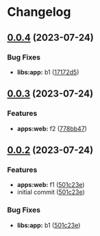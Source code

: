 # Changelog

## [0.0.4](https://github.com/gemba-tech/release-please-demo/compare/release-please-demo-v0.0.3...release-please-demo-v0.0.4) (2023-07-24)


### Bug Fixes

* **libs:app:** b1 ([17172d5](https://github.com/gemba-tech/release-please-demo/commit/17172d5fe416e7dace23ffe61c5b40238fdfc751))

## [0.0.3](https://github.com/gemba-tech/release-please-demo/compare/release-please-demo-v0.0.2...release-please-demo-v0.0.3) (2023-07-24)


### Features

* **apps:web:** f2 ([778bb47](https://github.com/gemba-tech/release-please-demo/commit/778bb47462f99aa739295e83e1685a231cfc069d))

## [0.0.2](https://github.com/gemba-tech/release-please-demo/compare/release-please-demo-v0.0.1...release-please-demo-v0.0.2) (2023-07-24)


### Features

* **apps:web:** f1 ([501c23e](https://github.com/gemba-tech/release-please-demo/commit/501c23e639f49d9b29c29e8ff9cb1f2d41d1b6cf))
* initial commit ([501c23e](https://github.com/gemba-tech/release-please-demo/commit/501c23e639f49d9b29c29e8ff9cb1f2d41d1b6cf))


### Bug Fixes

* **libs:app:** b1 ([501c23e](https://github.com/gemba-tech/release-please-demo/commit/501c23e639f49d9b29c29e8ff9cb1f2d41d1b6cf))
